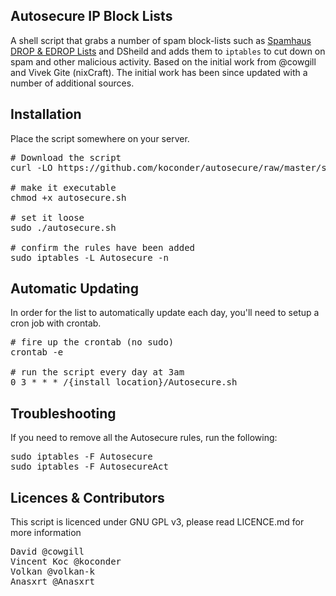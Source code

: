 ## Autosecure IP Block Lists ##
A shell script that grabs a number of spam block-lists such as [Spamhaus DROP & EDROP Lists](https://www.spamhaus.org/drop/) and DSheild and adds them to `iptables` to cut down on spam and other malicious activity. Based on the initial work from @cowgill and Vivek Gite (nixCraft). The initial work has been since updated with a number of additional sources.

## Installation ##
Place the script somewhere on your server.

<pre>
# Download the script
curl -LO https://github.com/koconder/autosecure/raw/master/spamhaus.sh

# make it executable
chmod +x autosecure.sh

# set it loose
sudo ./autosecure.sh

# confirm the rules have been added
sudo iptables -L Autosecure -n
</pre>

## Automatic Updating ##
In order for the list to automatically update each day, you'll need to setup a cron job with crontab.
<pre>
# fire up the crontab (no sudo)
crontab -e

# run the script every day at 3am
0 3 * * * /{install location}/Autosecure.sh
</pre>


## Troubleshooting ##
If you need to remove all the Autosecure rules, run the following:
<pre>
sudo iptables -F Autosecure
sudo iptables -F AutosecureAct
</pre>

## Licences & Contributors ##

This script is licenced under GNU GPL v3, please read LICENCE.md for more information

<pre>
David @cowgill
Vincent Koc @koconder
Volkan @volkan-k
Anasxrt @Anasxrt
</pre>
